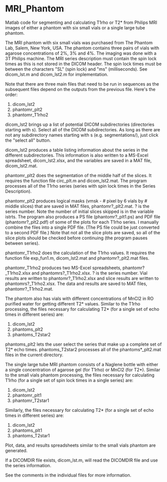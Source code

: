 # MRI_Phantom
Matlab code for segmenting and calculating T1rho or T2* from Philips MRI images of either a phantom with six small vials or a single large tube phantom.

The MRI phantom with six small vials was purchased from The Phantom Lab, Salem, New York, USA.  The phantom contains three pairs of vials with agarose concentrations of 2%, 3% and 4%.  The imaging was done with a 3T Philips machine.  The MRI series description must contain the spin lock times as this is not stored in the DICOM header.  The spin lock times must be between the characters "SL" (spin lock) and "ms" (milliseconds).  See dicom_lst.m and dicom_lst2.m for implementation.

Note that there are three main files that need to be run in sequences as the subsequent files depend on the outputs from the previous file.  Here's the order:

1. dicom_lst2
2. phantomr_plt2
3. phantomr_T1rho2

dicom_lst2 brings up a list of potential DICOM subdirectories (directories starting with s).  Select all of the DICOM subdirectories.  As long as there are not any subdirectory names starting with s (e.g. segmentations/), just click the "select all" button.

dicom_lst2 produces a table listing information about the series in the different subdirectories.  This information is also written to a MS-Excel spreadsheet, dicom_lst2.xlsx, and the variables are saved in a MAT file, dicom_lst2.mat.

phantomr_plt2 does the segmentation of the middle half of the slices.  It requires the function file circ_plt.m and dicom_lst2.mat.  The program processes all of the T1rho series (series with spin lock times in the Series Description).

phantomr_plt2 produces logical masks (vmsk - # pixel by 6 vials by # middle slices) that are saved in MAT files, phantomr?_plt2.mat.  ? is the series number.  Note the number of initial slices skipped is in the variable istrts.  The program also produces a PS file (phantomr?_plt1.ps) and PDF file (phantomr?_plt2.pdf) of some of the plots for each T1rho series.  I manually combine the files into a single PDF file.  (The PS file could be just converted to a second PDF file.)  Note that not all the slice plots are saved, so all of the slice plots should be checked before continuing (the program pauses between series).

phantomr_T1rho2 does the calculation of the T1rho values.  It requires the function file exp_fun1.m, dicom_lst2.mat and phantomr?_plt2.mat files.

phantomr_T1rho2 produces two MS-Excel spreadsheets, phantomr?_T1rho2.xlsx and phantomrs?_T1rho2.xlsx.  ? is the series number.  Vial results are written to phantomr?_T1rho2.xlsx and slice results are written to phantomrs?_T1rho2.xlsx.  The data and results are saved to MAT files, phantomr?_T1rho2.mat.

The phantom also has vials with different concentrations of MnCl2 in RO purified water for getting different T2* values.  Similar to the T1rho processing, the files necessary for calculating T2* (for a single set of echo times in different series) are:

1. dicom_lst2
2. phantoms_plt2
3. phantoms_T2star2

phantoms_plt2 lets the user select the series that make up a complete set of T2* echo times.  phantoms_T2star2 processes all of the phantoms*_plt2.mat files in the current directory.

The single large tube MRI phantom consists of a Naglene bottle with either a single concentration of agarose gel (for T1rho) or MnCl2 (for T2*).  Similar to the small vials phantom processing, the files necessary for calculating T1rho (for a single set of spin lock times in a single series) are:

1. dicom_lst2
2. phantomr_plt1
3. phantomr_T2star1

Similarly, the files necessary for calculating T2* (for a single set of echo times in different series) are:

1. dicom_lst2
2. phantoms_plt1
3. phantoms_T2star1

Plot, data, and results spreadsheets similar to the small vials phantom are generated.

If a DICOMDIR file exists, dicom_lst.m, will read the DICOMDIR file and use the series information.

See the comments in the individual files for more information.
